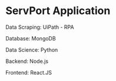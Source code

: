 # ServPort Application

Data Scraping: UiPath - RPA

Database: MongoDB

Data Science: Python

Backend: Node.js

Frontend: React.JS
